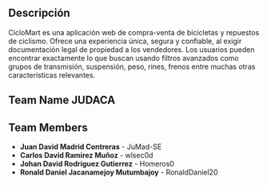 ## Descripción 

CicloMart es una aplicación web de compra-venta de bicicletas y repuestos de ciclismo. Ofrece una experiencia única, segura y confiable, al exigir documentación legal de propiedad a los vendedores. Los usuarios pueden encontrar exactamente lo que buscan usando filtros avanzados como grupos de transmisión, suspensión, peso, rines, frenos entre muchas otras características relevantes. 

## Team Name **JUDACA** 

## Team Members 
- **Juan David Madrid Contreras** - JuMad-SE 
- **Carlos David Ramirez Muñoz** - wlsec0d 
- **Johan David Rodriguez Gutierrez** - Homeros0 
- **Ronald Daniel Jacanamejoy Mutumbajoy** - RonaldDaniel20
